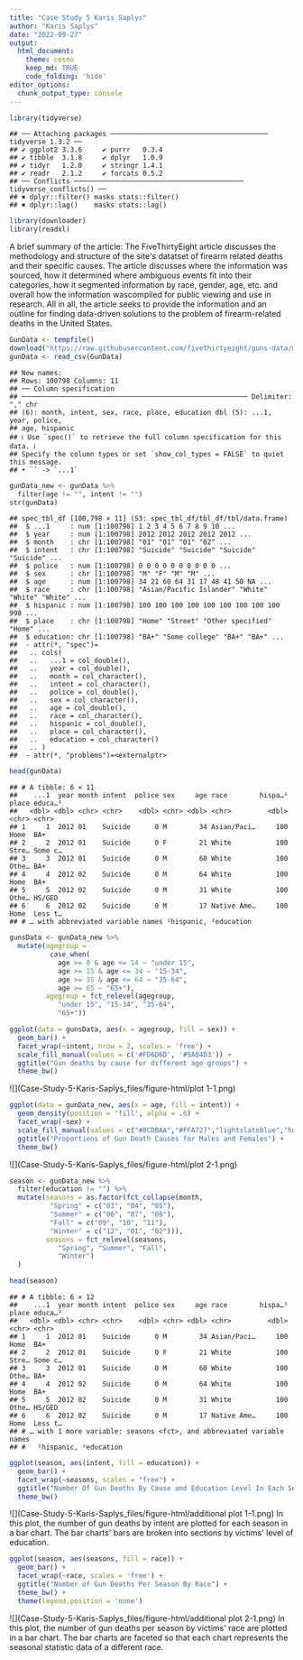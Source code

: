 ```yaml
---
title: "Case Study 5 Karis Saplys"
author: "Karis Saplys"
date: "2022-09-27"
output: 
  html_document:
    theme: cosmo
    keep_md: TRUE
    code_folding: 'hide'
editor_options: 
  chunk_output_type: console
---
```





```r
library(tidyverse)
```

```
## ── Attaching packages ─────────────────────────────────────── tidyverse 1.3.2 ──
## ✔ ggplot2 3.3.6     ✔ purrr   0.3.4
## ✔ tibble  3.1.8     ✔ dplyr   1.0.9
## ✔ tidyr   1.2.0     ✔ stringr 1.4.1
## ✔ readr   2.1.2     ✔ forcats 0.5.2
## ── Conflicts ────────────────────────────────────────── tidyverse_conflicts() ──
## ✖ dplyr::filter() masks stats::filter()
## ✖ dplyr::lag()    masks stats::lag()
```

```r
library(downloader)
library(readxl)
```

A brief summary of the article: The FiveThirtyEight article discusses the methodology and structure of the site's datatset of firearm related deaths and their specific causes. The article discusses where the information was sourced, how it determined where ambiguous events fit into their categories, how it segmented information by race, gender, age, etc. and overall how the information wascompiled for public viewing and use in research. All in all, the article seeks to provide the information and an outline for finding data-driven solutions to the problem of firearm-related deaths in the United States.


```r
GunData <- tempfile()
download("https://raw.githubusercontent.com/fivethirtyeight/guns-data/master/full_data.csv", GunData, mode = "wb")
gunData <- read_csv(GunData)
```

```
## New names:
## Rows: 100798 Columns: 11
## ── Column specification
## ──────────────────────────────────────────────────────── Delimiter: "," chr
## (6): month, intent, sex, race, place, education dbl (5): ...1, year, police,
## age, hispanic
## ℹ Use `spec()` to retrieve the full column specification for this data. ℹ
## Specify the column types or set `show_col_types = FALSE` to quiet this message.
## • `` -> `...1`
```

```r
gunData_new <- gunData %>%
  filter(age != "", intent != "")
str(gunData)
```

```
## spec_tbl_df [100,798 × 11] (S3: spec_tbl_df/tbl_df/tbl/data.frame)
##  $ ...1     : num [1:100798] 1 2 3 4 5 6 7 8 9 10 ...
##  $ year     : num [1:100798] 2012 2012 2012 2012 2012 ...
##  $ month    : chr [1:100798] "01" "01" "01" "02" ...
##  $ intent   : chr [1:100798] "Suicide" "Suicide" "Suicide" "Suicide" ...
##  $ police   : num [1:100798] 0 0 0 0 0 0 0 0 0 0 ...
##  $ sex      : chr [1:100798] "M" "F" "M" "M" ...
##  $ age      : num [1:100798] 34 21 60 64 31 17 48 41 50 NA ...
##  $ race     : chr [1:100798] "Asian/Pacific Islander" "White" "White" "White" ...
##  $ hispanic : num [1:100798] 100 100 100 100 100 100 100 100 100 998 ...
##  $ place    : chr [1:100798] "Home" "Street" "Other specified" "Home" ...
##  $ education: chr [1:100798] "BA+" "Some college" "BA+" "BA+" ...
##  - attr(*, "spec")=
##   .. cols(
##   ..   ...1 = col_double(),
##   ..   year = col_double(),
##   ..   month = col_character(),
##   ..   intent = col_character(),
##   ..   police = col_double(),
##   ..   sex = col_character(),
##   ..   age = col_double(),
##   ..   race = col_character(),
##   ..   hispanic = col_double(),
##   ..   place = col_character(),
##   ..   education = col_character()
##   .. )
##  - attr(*, "problems")=<externalptr>
```

```r
head(gunData)
```

```
## # A tibble: 6 × 11
##    ...1  year month intent  police sex     age race        hispa…¹ place educa…²
##   <dbl> <dbl> <chr> <chr>    <dbl> <chr> <dbl> <chr>         <dbl> <chr> <chr>  
## 1     1  2012 01    Suicide      0 M        34 Asian/Paci…     100 Home  BA+    
## 2     2  2012 01    Suicide      0 F        21 White           100 Stre… Some c…
## 3     3  2012 01    Suicide      0 M        60 White           100 Othe… BA+    
## 4     4  2012 02    Suicide      0 M        64 White           100 Home  BA+    
## 5     5  2012 02    Suicide      0 M        31 White           100 Othe… HS/GED 
## 6     6  2012 02    Suicide      0 M        17 Native Ame…     100 Home  Less t…
## # … with abbreviated variable names ¹​hispanic, ²​education
```


```r
gunsData <- gunData_new %>%
  mutate(agegroup =
          case_when(
            age >= 0 & age <= 14 ~ "under 15",
            age >= 15 & age <= 34 ~ "15-34",
            age >= 35 & age <= 64 ~ "35-64",
            age >= 65 ~ "65+"),
         agegroup = fct_relevel(agegroup, 
            "under 15", "15-34", "35-64", 
            "65+"))
```


```r
ggplot(data = gunsData, aes(x = agegroup, fill = sex)) +
  geom_bar() +
  facet_wrap(~intent, nrow = 2, scales = 'free') +
  scale_fill_manual(values = c('#FD6D6D', '#5A84D3')) +
  ggtitle("Gun deaths by cause for different age groups") +
  theme_bw()
```

![](Case-Study-5-Karis-Saplys_files/figure-html/plot 1-1.png)<!-- -->


```r
ggplot(data = gunData_new, aes(x = age, fill = intent)) +
  geom_density(position = 'fill', alpha = .6) +
  facet_wrap(~sex) +
  scale_fill_manual(values = c("#8CDBAA","#FFA727","lightslateblue","hotpink")) +
  ggtitle("Proportions of Gun Death Causes for Males and Females") +
  theme_bw()
```

![](Case-Study-5-Karis-Saplys_files/figure-html/plot 2-1.png)<!-- -->


```r
season <- gunData_new %>%
  filter(education != "") %>%
  mutate(seasons = as.factor(fct_collapse(month,
          "Spring" = c("03", "04", "05"),
          "Summer" = c("06", "07", "08"),
          "Fall" = c("09", "10", "11"),
          "Winter" = c("12", "01", "02"))),
         seasons = fct_relevel(seasons, 
            "Spring", "Summer", "Fall", 
            "Winter")
  )

head(season)
```

```
## # A tibble: 6 × 12
##    ...1  year month intent  police sex     age race        hispa…¹ place educa…²
##   <dbl> <dbl> <chr> <chr>    <dbl> <chr> <dbl> <chr>         <dbl> <chr> <chr>  
## 1     1  2012 01    Suicide      0 M        34 Asian/Paci…     100 Home  BA+    
## 2     2  2012 01    Suicide      0 F        21 White           100 Stre… Some c…
## 3     3  2012 01    Suicide      0 M        60 White           100 Othe… BA+    
## 4     4  2012 02    Suicide      0 M        64 White           100 Home  BA+    
## 5     5  2012 02    Suicide      0 M        31 White           100 Othe… HS/GED 
## 6     6  2012 02    Suicide      0 M        17 Native Ame…     100 Home  Less t…
## # … with 1 more variable: seasons <fct>, and abbreviated variable names
## #   ¹​hispanic, ²​education
```

```r
ggplot(season, aes(intent, fill = education)) +
  geom_bar() +
  facet_wrap(~seasons, scales = "free") +
  ggtitle("Number Of Gun Deaths By Cause and Education Level In Each Season") +
  theme_bw()
```

![](Case-Study-5-Karis-Saplys_files/figure-html/additional plot 1-1.png)<!-- -->
In this plot, the number of gun deaths by intent are plotted for each season in a bar chart. The bar charts' bars are broken into sections by victims' level of education.


```r
ggplot(season, aes(seasons, fill = race)) +
  geom_bar() +
  facet_wrap(~race, scales = 'free') +
  ggtitle("Number of Gun Deaths Per Season By Race") +
  theme_bw() +
  theme(legend.position = 'none')
```

![](Case-Study-5-Karis-Saplys_files/figure-html/additional plot 2-1.png)<!-- -->
In this plot, the number of gun deaths per season by victims' race are plotted in a bar chart. The bar charts are faceted so that each chart represents the seasonal statistic data of a different race.
